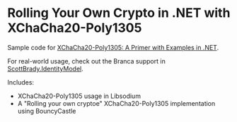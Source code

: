 # Rolling Your Own Crypto in .NET with XChaCha20-Poly1305

Sample code for [XChaCha20-Poly1305: A Primer with Examples in .NET](https://www.scottbrady91.com/C-Sharp/XChaCha20-Poly1305-dotnet).

For real-world usage, check out the Branca support in [ScottBrady.IdentityModel](https://github.com/scottbrady91/IdentityModel).

Includes:
- XChaCha20-Poly1305 usage in Libsodium
- A "Rolling your own cryptoe" XChaCha20-Poly1305 implementation using BouncyCastle
